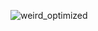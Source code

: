 ![weird_optimized](https://github.com/EVIIIxEVIII/EVIIIxEVIII/assets/91048993/b21c53f0-83d1-494b-a9a9-97585510fd95)
